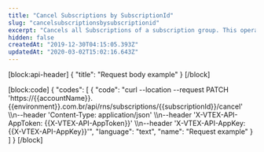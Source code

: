 ```yaml
---
title: "Cancel Subscriptions by SubscriptionId"
slug: "cancelsubscriptionsbysubscriptionid"
excerpt: "Cancels all Subscriptions of a subscription group. This operation does not have a rollback. Once cancelled, it cannot be re-activated"
hidden: false
createdAt: "2019-12-30T04:15:05.393Z"
updatedAt: "2020-03-02T15:02:16.643Z"
---
```

[block:api-header]
{
  "title": "Request body example"
}
[/block]

[block:code]
{
  "codes": [
    {
      "code": "curl --location --request PATCH 'https://{{accountName}}.{{environment}}.com.br/api/rns/subscriptions/{{subscriptionId}}/cancel' \\\n--header 'Content-Type: application/json' \\\n--header 'X-VTEX-API-AppToken: {{X-VTEX-API-AppToken}}' \\\n--header 'X-VTEX-API-AppKey: {{X-VTEX-API-AppKey}}'",
      "language": "text",
      "name": "Request example"
    }
  ]
}
[/block]